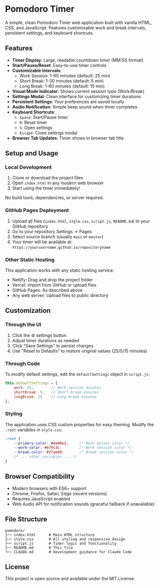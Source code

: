 # Pomodoro Timer

A simple, clean Pomodoro Timer web application built with vanilla HTML, CSS, and JavaScript. Features customizable work and break intervals, persistent settings, and keyboard shortcuts.

## Features

- **Timer Display**: Large, readable countdown timer (MM:SS format)
- **Start/Pause/Reset**: Easy-to-use timer controls
- **Customizable Intervals**: 
  - Work Session: 1-60 minutes (default: 25 min)
  - Short Break: 1-30 minutes (default: 5 min)
  - Long Break: 1-60 minutes (default: 15 min)
- **Visual Mode Indicator**: Shows current session type (Work/Break)
- **Settings Modal**: Clean interface for customizing timer durations
- **Persistent Settings**: Your preferences are saved locally
- **Audio Notification**: Simple beep sound when timer completes
- **Keyboard Shortcuts**: 
  - `Space`: Start/Pause timer
  - `R`: Reset timer
  - `S`: Open settings
  - `Escape`: Close settings modal
- **Browser Tab Updates**: Timer shows in browser tab title

## Setup and Usage

### Local Development

1. Clone or download the project files
2. Open `index.html` in any modern web browser
3. Start using the timer immediately!

No build tools, dependencies, or server required.

### GitHub Pages Deployment

1. Upload all files (`index.html`, `style.css`, `script.js`, `README.md`) to your GitHub repository
2. Go to your repository Settings → Pages
3. Select source branch (usually `main` or `master`)
4. Your timer will be available at: `https://yourusername.github.io/repositoryname`

### Other Static Hosting

This application works with any static hosting service:
- Netlify: Drag and drop the project folder
- Vercel: Import from GitHub or upload files
- GitHub Pages: As described above
- Any web server: Upload files to public directory

## Customization

### Through the UI

1. Click the ⚙️ settings button
2. Adjust timer durations as needed
3. Click "Save Settings" to persist changes
4. Use "Reset to Defaults" to restore original values (25/5/15 minutes)

### Through Code

To modify default settings, edit the `defaultSettings` object in `script.js`:

```javascript
this.defaultSettings = {
    work: 25,        // Work session minutes
    shortBreak: 5,   // Short break minutes  
    longBreak: 15    // Long break minutes
};
```

### Styling

The application uses CSS custom properties for easy theming. Modify the `:root` variables in `style.css`:

```css
:root {
    --primary-color: #4a90e2;     /* Main accent color */
    --work-color: #e74c3c;        /* Work session color */
    --break-color: #27ae60;       /* Break session color */
    /* ... other variables ... */
}
```

## Browser Compatibility

- Modern browsers with ES6+ support
- Chrome, Firefox, Safari, Edge (recent versions)
- Requires JavaScript enabled
- Web Audio API for notification sounds (graceful fallback if unavailable)

## File Structure

```
pomodoro/
├── index.html      # Main HTML structure
├── style.css       # All styling and responsive design
├── script.js       # Timer logic and functionality
├── README.md       # This file
└── CLAUDE.md       # Development guidance for Claude Code
```

## License

This project is open source and available under the MIT License.